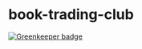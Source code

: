 # book-trading-club

[![Greenkeeper badge](https://badges.greenkeeper.io/elcoosp/book-trading-club.svg)](https://greenkeeper.io/)
